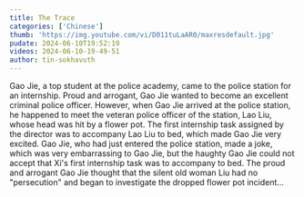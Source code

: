 ```yaml
---
title: The Trace
categories: ['Chinese']
thumb: 'https://img.youtube.com/vi/D011tuLaAR0/maxresdefault.jpg'
pudate: 2024-06-10T19:52:19
videos: 2024-06-10-19-49-51
author: tin-sokhavuth
---
```

Gao Jie, a top student at the police academy, came to the police station for an internship. Proud and arrogant, Gao Jie wanted to become an excellent criminal police officer. However, when Gao Jie arrived at the police station, he happened to meet the veteran police officer of the station, Lao Liu, whose head was hit by a flower pot. The first internship task assigned by the director was to accompany Lao Liu to bed, which made Gao Jie very excited. Gao Jie, who had just entered the police station, made a joke, which was very embarrassing to Gao Jie, but the haughty Gao Jie could not accept that Xi's first internship task was to accompany to bed. The proud and arrogant Gao Jie thought that the silent old woman Liu had no "persecution" and began to investigate the dropped flower pot incident...